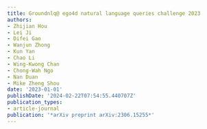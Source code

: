 ```yaml
---
title: Groundnlq@ ego4d natural language queries challenge 2023
authors:
- Zhijian Hou
- Lei Ji
- Difei Gao
- Wanjun Zhong
- Kun Yan
- Chao Li
- Wing-Kwong Chan
- Chong-Wah Ngo
- Nan Duan
- Mike Zheng Shou
date: '2023-01-01'
publishDate: '2024-02-22T07:54:55.440707Z'
publication_types:
- article-journal
publication: '*arXiv preprint arXiv:2306.15255*'
---
```

